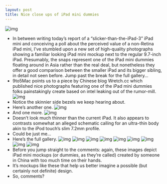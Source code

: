 ```yaml
---
layout: post
title: Nice close ups of iPad mini dummies
---
```

![img](http://media.idownloadblog.com/wp-content/uploads/2012/10/iPad-mini-mockup-wretch.cc-007.jpg)
* In between writing today’s report of a “slicker-than-the-iPad-3” iPad mini and conceiving a poll about the perceived value of a non-Retina iPad mini, I’ve stumbled upon a new set of high-quality photographs showing a familiar looking iPad mini mockup next to the regular 9.7-inch iPad. Presumably, the snaps represent one of the iPad mini dummies floating around in Asia rather than the real deal, but nonetheless they offer a good comparison between the smaller iPad and its bigger sibling, in detail not seen before. Jump past the break for the full gallery…
* 9to5Mac points us to a piece by Chinese blog Wretch.cc which published nice photographs featuring one of the iPad mini dummies folks painstakingly create based on intel leaking out of the rumor-mill.
![img](http://media.idownloadblog.com/wp-content/uploads/2012/10/iPad-mini-mockup-wretch.cc-001.jpg)
* Notice the skinnier side bezels we keep hearing about.
* Here’s another one.
![img](http://media.idownloadblog.com/wp-content/uploads/2012/10/iPad-mini-mockup-wretch.cc-002.jpg)
* And one more.
![img](http://media.idownloadblog.com/wp-content/uploads/2012/10/iPad-mini-mockup-wretch.cc-005.jpg)
* Doesn’t look much thinner than the current iPad. It also appears to contrasts somewhat an alleged schematic calling for an ultra-thin body akin to the iPod touch’s slim 7.2mm profile.
* Could be just me…
* Here’s the full gallery.
![img](http://media.idownloadblog.com/wp-content/uploads/2012/10/iPad-mini-mockup-wretch.cc-009-95x80.jpg)
![img](http://media.idownloadblog.com/wp-content/uploads/2012/10/iPad-mini-mockup-wretch.cc-008-95x80.jpg)
![img](http://media.idownloadblog.com/wp-content/uploads/2012/10/iPad-mini-mockup-wretch.cc-007-95x80.jpg)
![img](http://media.idownloadblog.com/wp-content/uploads/2012/10/iPad-mini-mockup-wretch.cc-006-95x80.jpg)
![img](http://media.idownloadblog.com/wp-content/uploads/2012/10/iPad-mini-mockup-wretch.cc-005-95x80.jpg)
![img](http://media.idownloadblog.com/wp-content/uploads/2012/10/iPad-mini-mockup-wretch.cc-004-95x80.jpg)
![img](http://media.idownloadblog.com/wp-content/uploads/2012/10/iPad-mini-mockup-wretch.cc-003-95x80.jpg)
![img](http://media.idownloadblog.com/wp-content/uploads/2012/10/iPad-mini-mockup-wretch.cc-002-95x80.jpg)
![img](http://media.idownloadblog.com/wp-content/uploads/2012/10/iPad-mini-mockup-wretch.cc-001-95x80.jpg)
* Before you jump straight to the comments: again, these images depict iPad mini mockups (or dummies, as they’re called) created by someone in China with too much time on their hands.
* It’s mockups like these that help us better imagine a possible (but certainly not definite) design.
* So, comments?

